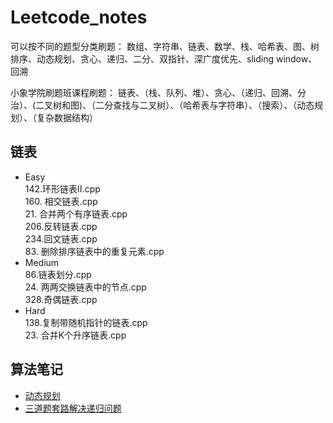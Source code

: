 # Leetcode_notes

可以按不同的题型分类刷题：
数组、字符串、链表、数学、栈、哈希表、图、树
排序、动态规划、贪心、递归、二分、双指针、深广度优先、sliding window、回溯

小象学院刷题班课程刷题：
链表、（栈、队列、堆）、贪心、（递归、回溯、分治）、(二叉树和图)、（二分查找与二叉树）、（哈希表与字符串）、（搜索）、（动态规划）、（复杂数据结构）

## 链表
* Easy  
  142.环形链表Ⅱ.cpp  
  160. 相交链表.cpp  
  21. 合并两个有序链表.cpp  
  206.反转链表.cpp  
  234.回文链表.cpp  
  83. 删除排序链表中的重复元素.cpp
* Medium  
  86.链表划分.cpp  
  24. 两两交换链表中的节点.cpp  
  328.奇偶链表.cpp  
* Hard  
  138.复制带随机指针的链表.cpp  
  23. 合并K个升序链表.cpp  

## 算法笔记
* [动态规划](https://github.com/logolemon/Leetcode_notes/blob/main/%E7%AE%97%E6%B3%95%E7%AC%94%E8%AE%B0/%E5%8A%A8%E6%80%81%E8%A7%84%E5%88%92.cpp)
* [三道题套路解决递归问题](https://github.com/logolemon/Leetcode_notes/blob/main/%E7%AE%97%E6%B3%95%E7%AC%94%E8%AE%B0/%E4%B8%89%E9%81%93%E9%A2%98%E8%A7%A3%E5%86%B3%E9%80%92%E5%BD%92%E9%97%AE%E9%A2%98.md)  


